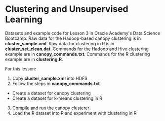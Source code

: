 Clustering and Unsupervised Learning
==============================

Datasets and example code for Lesson 3 in Oracle Academy's Data Science Bootcamp.  Raw data for the Hadoop-based canopy clustering is in **cluster_sample.xml**.  Raw data for clustering in R is in **cluster_set_clean.dat**.  Commands for the Hadoop and Hive clustering example are in **canopy_commands.txt**.  Commands for the R clustering example are in **clustering.R**.

For this lesson:

1. Copy **cluster_sample.xml** into HDFS
2. Follow the steps in **canopy_commands.txt**
* Create a dataset for canopy clustering
* Create a dataset for k-means clustering in R
3. Compile and run the canopy clusterer
4. Load the R dataset into R and experiment with clustering in R
